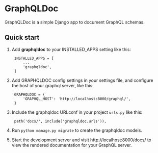 # GraphQLDoc

GraphQLDoc is a simple Django app to document GraphQL schemas.

## Quick start
1. Add **graphqldoc** to your INSTALLED_APPS setting like this:
    
        INSTALLED_APPS = [
            ...
            'graphqldoc',
        ]

2. Add GRAPHQLDOC config settings in your settings file, and configure the host of your graphql server, like this:

        GRAPHQLDOC = {
            'GRAPHQL_HOST': 'http://localhost:8000/graphql/',
        }

3. Include the graphqldoc URLconf in your project `urls.py` like this:

        path('docs/', include('graphqldoc.urls')),

4. Run `python manage.py migrate` to create the graphqldoc models.

5. Start the development server and visit http://localhost:8000/docs/ to view the rendered documentation for your GraphQL server.